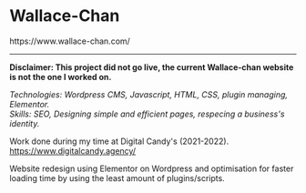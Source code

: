 <h1>Wallace-Chan</h1>
https://www.wallace-chan.com/ <hr/>

<b>Disclaimer: This project did not go live, the current Wallace-chan website is not the one I worked on.</b>

<i>Technologies: Wordpress CMS, Javascript, HTML, CSS, plugin managing, Elementor.</i> <br/>
<i>Skills: SEO, Designing simple and efficient pages, respecing a business's identity. </i> <br/>

Work done during my time at Digital Candy's (2021-2022). <br/>
https://www.digitalcandy.agency/ <br/>

Website redesign using Elementor on Wordpress and optimisation for faster loading time by using the least amount of plugins/scripts.
